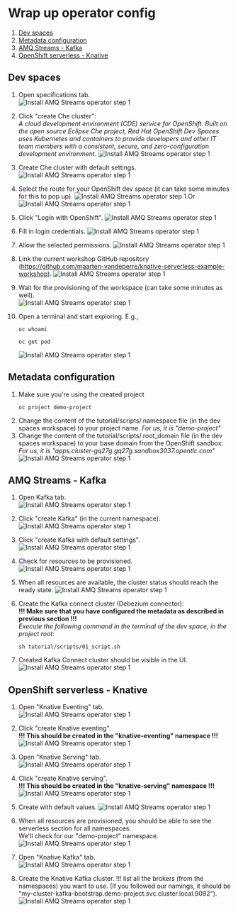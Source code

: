 # Wrap up operator config

1. [Dev spaces](#dev-spaces)
2. [Metadata configuration](#metadata-configuration)
3. [AMQ Streams - Kafka](#amq-streams---kafka)
4. [OpenShift serverless - Knative](#openshift-serverless---knative)

## Dev spaces
1. Open specifications tab.  
   ![Install AMQ Streams operator step 1](img/2_configure_dev_spaces_1.png "Install AMQ Streams operator step 1")
  

2. Click "create Che cluster":  
   _A cloud development environment (CDE) service for OpenShift.
   Built on the open source Eclipse Che project, Red Hat OpenShift Dev Spaces uses Kubernetes and containers
   to provide developers and other IT team members with a consistent, secure, and zero-configuration development environment._
   ![Install AMQ Streams operator step 1](img/2_create_dev_spaces_2.png "Install AMQ Streams operator step 1")
 

3. Create Che cluster with default settings.
   ![Install AMQ Streams operator step 1](img/2_create_dev_spaces_3.png "Install AMQ Streams operator step 1")
 

4. Select the route for your OpenShift dev space (it can take some minutes for this to pop up). 
   ![Install AMQ Streams operator step 1](img/2_dev_spaces_route.png "Install AMQ Streams operator step 1")
   Or
   ![Install AMQ Streams operator step 1](img/2_dev_spaces_route2.png "Install AMQ Streams operator step 1")
 

5. Click "Login with OpenShift".
   ![Install AMQ Streams operator step 1](img/2_dev_spaces_login_screen.png "Install AMQ Streams operator step 1")
 

6. Fill in login credentials.
   ![Install AMQ Streams operator step 1](img/5_configure_dev_spaces_1_log_in.png "Install AMQ Streams operator step 1")
 

7. Allow the selected permissions.
   ![Install AMQ Streams operator step 1](img/5_configure_dev_spaces_2.png "Install AMQ Streams operator step 1")
 

8. Link the current workshop GitHub repository (https://github.com/maarten-vandeperre/knative-serverless-example-workshop). 
   ![Install AMQ Streams operator step 1](img/5_configure_dev_spaces_3_workspace.png "Install AMQ Streams operator step 1")
 

9. Wait for the provisioning of the workspace (can take some minutes as well).  
   ![Install AMQ Streams operator step 1](img/5_configure_dev_spaces_4_provisioning.png "Install AMQ Streams operator step 1")
 

10. Open a terminal and start exploring. E.g.,  
      ```shell
      oc whoami
      ``` 
      ```shell
      oc get pod
      ``` 
      ![Install AMQ Streams operator step 1](img/5_configure_dev_spaces_5.png "Install AMQ Streams operator step 1")

## Metadata configuration
1. Make sure you're using the created project  
   ```shell
   oc project demo-project
   ```
2. Change the content of the tutorial/scripts/.namespace file (in the dev spaces workspace) to your 
project name. _For us, it is "demo-project"_
3. Change the content of the tutorial/scripts/.root_domain file (in the dev spaces workspace) to your 
base domain from the OpenShift sandbox. _For us, it is "apps.cluster-gq27g.gq27g.sandbox3037.opentlc.com"_
![Install AMQ Streams operator step 1](img/base_domain.png "Install AMQ Streams operator step 1")



## AMQ Streams - Kafka
1. Open Kafka tab.  
   ![Install AMQ Streams operator step 1](img/3_configure_kafka_1.png "Install AMQ Streams operator step 1")


2. Click "create Kafka" (in the current namespace).
   ![Install AMQ Streams operator step 1](img/3_configure_kafka_2.png "Install AMQ Streams operator step 1")
 

3. Click "create Kafka with default settings".  
   ![Install AMQ Streams operator step 1](img/3_configure_kafka_3.png "Install AMQ Streams operator step 1")
  

4. Check for resources to be provisioned.
   ![Install AMQ Streams operator step 1](img/3_configure_kafka_4_resources.png "Install AMQ Streams operator step 1")
   

5. When all resources are available, the cluster status should reach the ready state.
   ![Install AMQ Streams operator step 1](img/3_configure_kafka_5_status_ready.png "Install AMQ Streams operator step 1")


6. Create the Kafka connect cluster (Debezium connector):  
   **!!! Make sure that you have configured the metadata as described in previous section !!!**  
   _Execute the following command in the terminal of the dev space, in the project root:_  
   ```shell
   sh tutorial/scripts/01_script.sh
   ```


7. Created Kafka Connect cluster should be visible in the UI.
   ![Install AMQ Streams operator step 1](img/3_configure_kafka_6_kafka_connect_1.png "Install AMQ Streams operator step 1")



## OpenShift serverless - Knative
1. Open "Knative Eventing" tab.  
   ![Install AMQ Streams operator step 1](img/2_configure_serverless_eventing_1.png "Install AMQ Streams operator step 1")


2. Click "create Knative eventing".  
   **!!! This should be created in the "knative-eventing" namespace !!!**
   ![Install AMQ Streams operator step 1](img/2_configure_serverless_eventing_2.png "Install AMQ Streams operator step 1")
 

3. Open "Knative Serving" tab.   
   ![Install AMQ Streams operator step 1](img/2_configure_serverless_serving_1.png "Install AMQ Streams operator step 1")
  

4. Click "create Knative serving".  
   **!!! This should be created in the "knative-serving" namespace !!!**
   ![Install AMQ Streams operator step 1](img/2_configure_serverless_serving_2.png "Install AMQ Streams operator step 1")
   

5. Create with default values.
   ![Install AMQ Streams operator step 1](img/2_configure_serverless_serving_3.png "Install AMQ Streams operator step 1")
   

6. When all resources are provisioned, you should be able to see the serverless section for all namespaces.  
   We'll check for our "demo-project" namespace.
   ![Install AMQ Streams operator step 1](img/2_serverless_validate_eventing_and_serving.png "Install AMQ Streams operator step 1")


7. Open "Knative Kafka" tab.  
   ![Install AMQ Streams operator step 1](img/4_configure_knative_kafka.png "Install AMQ Streams operator step 1")
   


8. Create the Knative Kafka cluster. !!! list all the brokers (from the namespaces) you want to use. (If you followed our namings, 
it should be "my-cluster-kafka-bootstrap.demo-project.svc.cluster.local:9092").
   ![Install AMQ Streams operator step 1](img/4_configure_knative_kafka_2.png "Install AMQ Streams operator step 1")
   



   

